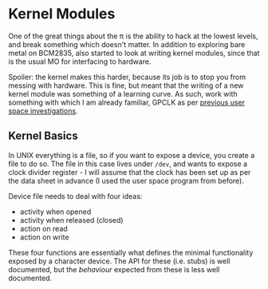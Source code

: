 # Kernel Modules

One of the great things about the π is the ability to hack at the lowest levels, and break something which doesn't matter. In addition to exploring bare metal on BCM2835, also started to look at writing kernel modules, since that is the usual MO for interfacing to hardware.

Spoiler: the kernel makes this harder, because its job is to stop you from messing with hardware. This is fine, but meant that the writing of a new kernel module was something of a learning curve. As such, work with something with which I am already familiar, GPCLK as per [previous user space investigations](../07/2023-07-04.md).

## Kernel Basics

In UNIX everything is a file, so if you want to expose a device, you create a file to do so. The file in this case lives under `/dev`, and wants to expose a clock divider register - I will assume that the clock has been set up as per the data sheet in advance (I used the user space program from before).

Device file needs to deal with four ideas:

- activity when opened
- activity when released (closed)
- action on read
- action on write

These four functions are essentially what defines the minimal functionality exposed by a character device. The API for these (i.e. stubs) is well documented, but the _behaviour_ expected from these is less well documented.
